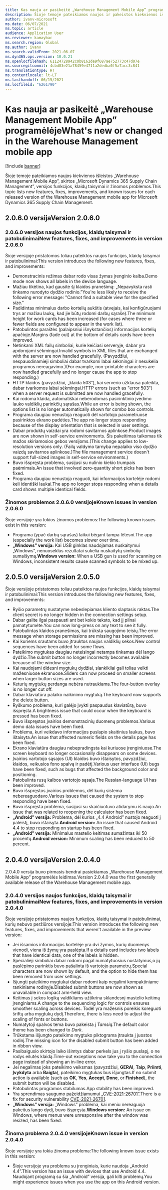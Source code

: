 ```yaml
---
title: Kas nauja ar pasikeitė „Warehouse Management Mobile App” programėlėje
description: Šioje temoje pateikiamos naujos ir pakeistos kiekvienos išleistos „Warehouse Management Mobile App”, skirtos „Microsoft Dynamics 365 Supply Chain Management”, versijos funkcijos.
author: ivanv-microsoft
ms.date: 06/07/2021
ms.topic: article
audience: Application User
ms.reviewer: kamaybac
ms.search.region: Global
ms.author: ivanv
ms.search.validFrom: 2021-06-07
ms.dyn365.ops.version: 10.0.21
ms.openlocfilehash: 61124728942c0b8162de9f687ae752773c47d07e
ms.sourcegitcommit: 4cbd83e21a78459e4711a2dedba0f5a7acc3c841
ms.translationtype: HT
ms.contentlocale: lt-LT
ms.lasthandoff: 06/15/2021
ms.locfileid: "6261790"
---
```

# <a name="whats-new-or-changed-in-the-warehouse-management-mobile-app"></a><span data-ttu-id="185ec-103">Kas nauja ar pasikeitė „Warehouse Management Mobile App” programėlėje</span><span class="sxs-lookup"><span data-stu-id="185ec-103">What's new or changed in the Warehouse Management mobile app</span></span>

[!include [banner](../includes/banner.md)]

<span data-ttu-id="185ec-104">Šioje temoje pateikiamos naujos kiekvienos išleistos „Warehouse Management Mobile App”, skirtos „Microsoft Dynamics 365 Supply Chain Management”, versijos funkcijos, klaidų taisymai ir žinomos problemos.</span><span class="sxs-lookup"><span data-stu-id="185ec-104">This topic lists new features, fixes, improvements, and known issues for each released version of the Warehouse Management mobile app for Microsoft Dynamics 365 Supply Chain Management.</span></span>

## <a name="version-2060"></a><span data-ttu-id="185ec-105">2.0.6.0 versija</span><span class="sxs-lookup"><span data-stu-id="185ec-105">Version 2.0.6.0</span></span>

### <a name="new-features-fixes-and-improvements-in-version-2060"></a><span data-ttu-id="185ec-106">2.0.6.0 versijos naujos funkcijos, klaidų taisymai ir patobulinimai</span><span class="sxs-lookup"><span data-stu-id="185ec-106">New features, fixes, and improvements in version 2.0.6.0</span></span>

<span data-ttu-id="185ec-107">Šioje versijoje pristatomos toliau pateiktos naujos funkcijos, klaidų taisymai ir patobulinimai:</span><span class="sxs-lookup"><span data-stu-id="185ec-107">This version introduces the following new features, fixes, and improvements:</span></span>

- <span data-ttu-id="185ec-108">Demonstracinis režimas dabar rodo visas žymas įrenginio kalba.</span><span class="sxs-lookup"><span data-stu-id="185ec-108">Demo mode now shows all labels in the device language.</span></span>
- <span data-ttu-id="185ec-109">Mažiau tikėtina, kad gausite šį klaidos pranešimą: „Nepavyksta rasti tinkamo nurodyto dydžio rodinio.”</span><span class="sxs-lookup"><span data-stu-id="185ec-109">You're less likely to receive the following error message: "Cannot find a suitable view for the specified size."</span></span>
- <span data-ttu-id="185ec-110">Padidintas minimalus darbo kortelių aukštis (atvejais, kai konfigūruojami trys ar mažiau laukų, kad jie būtų rodomi darbų sąraše).</span><span class="sxs-lookup"><span data-stu-id="185ec-110">The minimum height for work cards has been increased (for cases where three or fewer fields are configured to appear in the work list).</span></span>
- <span data-ttu-id="185ec-111">Patobulintos paraštės (palaipsniui išnykstančios) informacijos kortelių apačioje.</span><span class="sxs-lookup"><span data-stu-id="185ec-111">Margins (fade out) at the bottom of details cards have been improved.</span></span>
- <span data-ttu-id="185ec-112">Netinkami XML failų simboliai, kurie keičiasi serveryje, dabar yra apdorojami sėkmingai.</span><span class="sxs-lookup"><span data-stu-id="185ec-112">Invalid symbols in XML files that are exchanged with the server are now handled gracefully.</span></span> <span data-ttu-id="185ec-113">(Pavyzdžiui, nespausdinamieji simboliai dabar tvarkomi labai sėkmingai ir nesukelia programos nereagavimo.)</span><span class="sxs-lookup"><span data-stu-id="185ec-113">(For example, non-printable characters are now handled gracefully and no longer cause the app to stop responding.)</span></span>
- <span data-ttu-id="185ec-114">HTTP klaidos (pavyzdžiui, „klaida 503”), kai serverio užklausa pateikta, dabar tvarkomos labai sėkmingai.</span><span class="sxs-lookup"><span data-stu-id="185ec-114">HTTP errors (such as "error 503") when a server request is submitted are now handled gracefully.</span></span>
- <span data-ttu-id="185ec-115">Kai rodoma klaida, automatiškai neberodomas pasirinktinio įvedimo lauko valdiklių parinkčių sąrašas.</span><span class="sxs-lookup"><span data-stu-id="185ec-115">While an error is being shown, the options list is no longer automatically shown for combo box controls.</span></span>
- <span data-ttu-id="185ec-116">Programa daugiau nenustoja reaguoti dėl vartotojo parametruose pasirinktos ekrano padėties.</span><span class="sxs-lookup"><span data-stu-id="185ec-116">The app no longer stops responding because of the display orientation that is selected in user settings.</span></span>
- <span data-ttu-id="185ec-117">Dabar produktų vaizdai yra rodomi savitarnos aplinkose.</span><span class="sxs-lookup"><span data-stu-id="185ec-117">Product images are now shown in self-service environments.</span></span> <span data-ttu-id="185ec-118">Šis pakeitimas taikomas tik mažos skiriamosios gebos versijoms.</span><span class="sxs-lookup"><span data-stu-id="185ec-118">(This change applies to low-resolution versions only.</span></span> <span data-ttu-id="185ec-119">(Failų valdymo tarnyba nepalaiko viso dydžio vaizdų savitarnos aplinkose.)</span><span class="sxs-lookup"><span data-stu-id="185ec-119">The file management service doesn't support full-sized images in self-service environments.)</span></span>
- <span data-ttu-id="185ec-120">Buvo išspręsta problema, susijusi su nulinio kiekio trumpais paėmimais.</span><span class="sxs-lookup"><span data-stu-id="185ec-120">An issue that involved zero-quantity short picks has been fixed.</span></span>
- <span data-ttu-id="185ec-121">Programa daugiau nenustoja reaguoti, kai informacijos kortelėje rodomi keli identiški laukai.</span><span class="sxs-lookup"><span data-stu-id="185ec-121">The app no longer stops responding when a details card shows multiple identical fields.</span></span>

### <a name="known-issues-in-version-2060"></a><span data-ttu-id="185ec-122">Žinomos problemos 2.0.6.0 versijoje</span><span class="sxs-lookup"><span data-stu-id="185ec-122">Known issues in version 2.0.6.0</span></span>

<span data-ttu-id="185ec-123">Šioje versijoje yra tokios žinomos problemos:</span><span class="sxs-lookup"><span data-stu-id="185ec-123">The following known issues exist in this version:</span></span>

- <span data-ttu-id="185ec-124">Programa (ypač darbų sąrašas) laikui bėgant tampa lėtesni.</span><span class="sxs-lookup"><span data-stu-id="185ec-124">The app (especially the work list) becomes slower over time.</span></span>
- <span data-ttu-id="185ec-125">**„Windows” versija:** Kai USB ginklas naudojamas nuskaitymui „Windows”, nenuoseklūs rezultatai sukelia nuskaitytų simbolių sumaišymą.</span><span class="sxs-lookup"><span data-stu-id="185ec-125">**Windows version:** When a USB gun is used for scanning on Windows, inconsistent results cause scanned symbols to be mixed up.</span></span>

## <a name="version-2050"></a><span data-ttu-id="185ec-126">2.0.5.0 versija</span><span class="sxs-lookup"><span data-stu-id="185ec-126">Version 2.0.5.0</span></span>

<span data-ttu-id="185ec-127">Šioje versijoje pristatomos toliau pateiktos naujos funkcijos, klaidų taisymai ir patobulinimai:</span><span class="sxs-lookup"><span data-stu-id="185ec-127">This version introduces the following new features, fixes, and improvements:</span></span>

- <span data-ttu-id="185ec-128">Ryšio parametrų nustatyme nebeslepiamas kliento slaptasis raktas.</span><span class="sxs-lookup"><span data-stu-id="185ec-128">The client secret is no longer hidden in the connection settings setup.</span></span>
- <span data-ttu-id="185ec-129">Dabar galite ilgai paspausti ant bet kokio teksto, kad jį pilnai pamatytumėte.</span><span class="sxs-lookup"><span data-stu-id="185ec-129">You can now long-press on any text to see it fully.</span></span>
- <span data-ttu-id="185ec-130">Patobulintas klaidos pranešimas, kai trūksta saugojimo teisių.</span><span class="sxs-lookup"><span data-stu-id="185ec-130">The error message when storage permissions are missing has been improved.</span></span>
- <span data-ttu-id="185ec-131">Kai kuriems srautams buvo įtrauktos naujos valdiklių sekos.</span><span class="sxs-lookup"><span data-stu-id="185ec-131">New control sequences have been added for some flows.</span></span>
- <span data-ttu-id="185ec-132">Pateikimo mygtukas daugiau neteisingai netampa tinkamas dėl lango dydžio.</span><span class="sxs-lookup"><span data-stu-id="185ec-132">The submit button no longer incorrectly becomes available because of the window size.</span></span>
- <span data-ttu-id="185ec-133">Kai naudojami didesni mygtukų dydžiai, slankikliai gali toliau veikti mažesniuose ekranuose.</span><span class="sxs-lookup"><span data-stu-id="185ec-133">Sliders can now proceed on smaller screens when larger button sizes are used.</span></span>
- <span data-ttu-id="185ec-134">Keturių mygtukų perdanga nebėra nutraukiama.</span><span class="sxs-lookup"><span data-stu-id="185ec-134">The four-button overlay is no longer cut off.</span></span>
- <span data-ttu-id="185ec-135">Dabar klaviatūra palaiko naikinimo mygtuką.</span><span class="sxs-lookup"><span data-stu-id="185ec-135">The keyboard now supports the delete button.</span></span>
- <span data-ttu-id="185ec-136">Ryškumo problema, kuri galėjo įvykti paspaudus klaviatūrą, buvo išspręsta.</span><span class="sxs-lookup"><span data-stu-id="185ec-136">A brightness issue that could occur when the keyboard is pressed has been fixed.</span></span>
- <span data-ttu-id="185ec-137">Buvo išspręstos įvairios demonstracinių duomenų problemos.</span><span class="sxs-lookup"><span data-stu-id="185ec-137">Various demo data issues have been fixed.</span></span>
- <span data-ttu-id="185ec-138">Problema, kuri veikdavo informacijos puslapio skaitinius laukus, buvo ištaisyta.</span><span class="sxs-lookup"><span data-stu-id="185ec-138">An issue that affected numeric fields on the details page has been fixed.</span></span>
- <span data-ttu-id="185ec-139">Ekrano klaviatūra daugiau nebepradingsta kai kuriuose įrenginiuose.</span><span class="sxs-lookup"><span data-stu-id="185ec-139">The screen keyboard no longer occasionally disappears on some devices.</span></span>
- <span data-ttu-id="185ec-140">Įvairios vartotojo sąsajos (UI) klaidos buvo ištaisytos, pavyzdžiui, klaidos, veikusios fono spalvą ir padėtį.</span><span class="sxs-lookup"><span data-stu-id="185ec-140">Various user interface (UI) bugs have been fixed, such as bugs that affected the background color and positioning.</span></span>
- <span data-ttu-id="185ec-141">Patobulinta rusų kalbos vartotojo sąsaja.</span><span class="sxs-lookup"><span data-stu-id="185ec-141">The Russian-language UI has been improved.</span></span>
- <span data-ttu-id="185ec-142">Buvo išspręstos įvairios problemos, dėl kurių sistema nebereaguodavo.</span><span class="sxs-lookup"><span data-stu-id="185ec-142">Various issues that caused the system to stop responding have been fixed.</span></span>
- <span data-ttu-id="185ec-143">Buvo išspręsta problema, susijusi su skaičiuotuvo atidarymu iš naujo.</span><span class="sxs-lookup"><span data-stu-id="185ec-143">An issue that was related to reopening the calculator has been fixed.</span></span>
- <span data-ttu-id="185ec-144">**„Android” versija:** Problema, dėl kurios „4.4 Android” nustojo reaguoti į paleistį, buvo ištaisyta.</span><span class="sxs-lookup"><span data-stu-id="185ec-144">**Android version:** An issue that caused Android 4.4 to stop responding on startup has been fixed.</span></span>
- <span data-ttu-id="185ec-145">**„Android” versija:** Minimalus mastelio keitimas sumažintas iki 50 procentų.</span><span class="sxs-lookup"><span data-stu-id="185ec-145">**Android version:** Minimum scaling has been reduced to 50 percent.</span></span>

## <a name="version-2040"></a><span data-ttu-id="185ec-146">2.0.4.0 versija</span><span class="sxs-lookup"><span data-stu-id="185ec-146">Version 2.0.4.0</span></span>

<span data-ttu-id="185ec-147">2.0.4.0 versija buvo pirmasis bendrai pasiekiamas „Warehouse Management Mobile App” programėlės leidimas.</span><span class="sxs-lookup"><span data-stu-id="185ec-147">Version 2.0.4.0 was the first generally available release of the Warehouse Management mobile app.</span></span>

### <a name="new-features-fixes-and-improvements-in-version-2040"></a><span data-ttu-id="185ec-148">2.0.4.0 versijos naujos funkcijos, klaidų taisymai ir patobulinimai</span><span class="sxs-lookup"><span data-stu-id="185ec-148">New features, fixes, and improvements in version 2.0.4.0</span></span>

<span data-ttu-id="185ec-149">Šioje versijoje pristatomos naujos funkcijos, klaidų taisymai ir patobulinimai, kurių nebuvo peržiūros versijoje:</span><span class="sxs-lookup"><span data-stu-id="185ec-149">This version introduces the following new features, fixes, and improvements that weren't available in the preview version:</span></span>

- <span data-ttu-id="185ec-150">Jei išsamios informacijos kortelėje yra dvi žymos, kurių duomenys vienodi, viena iš žymų yra paslėpta.</span><span class="sxs-lookup"><span data-stu-id="185ec-150">If a details card includes two labels that have identical data, one of the labels is hidden.</span></span>
- <span data-ttu-id="185ec-151">Specialieji simboliai dabar rodomi pagal numatytuosius nustatymus,o jų paslėpimo parinktis buvo pašalinta iš vartotojo parametrų.</span><span class="sxs-lookup"><span data-stu-id="185ec-151">Special characters are now shown by default, and the option to hide them has been removed from user settings.</span></span>
- <span data-ttu-id="185ec-152">Išjungti pateikimo mygtukai dabar rodomi kaip negalimi kompaktiniame rankiniame rodinyje.</span><span class="sxs-lookup"><span data-stu-id="185ec-152">Disabled submit buttons are now shown as unavailable in compact arm-held view.</span></span>
- <span data-ttu-id="185ec-153">Keitimas į sekos logiką valdikliams užtikrina sklandesnį mastelio keitimą įrenginiams.</span><span class="sxs-lookup"><span data-stu-id="185ec-153">A change to the sequencing logic for controls ensures smoother scaling across devices.</span></span> <span data-ttu-id="185ec-154">Todėl yra mažesnis poreikis koreguoti šriftų arba mygtukų dydį.</span><span class="sxs-lookup"><span data-stu-id="185ec-154">Therefore, there is less need to adjust the scaling of fonts or buttons.</span></span>
- <span data-ttu-id="185ec-155">Numatytoji spalvos tema buvo pakeista į *Tamsią*.</span><span class="sxs-lookup"><span data-stu-id="185ec-155">The default color theme has been changed to *Dark*.</span></span>
- <span data-ttu-id="185ec-156">Trūkstama išjungto pateikimo mygtuko piktograma įtraukta į juostos rodinį.</span><span class="sxs-lookup"><span data-stu-id="185ec-156">The missing icon for the disabled submit button has been added in ribbon view.</span></span>
- <span data-ttu-id="185ec-157">Pasibaigusio skirtojo laiko išimtys dabar perkels jus į ryšio puslapį, o ne rodys eilutės klaidą.</span><span class="sxs-lookup"><span data-stu-id="185ec-157">Time-out exceptions now take you to the connection page instead of showing an in-line error.</span></span>
- <span data-ttu-id="185ec-158">Jei negalimas joks pateikimo veiksmas (pavyzdžiui, **GERAI**, **Taip**, **Priimti**, **Įvykdyta** arba **Baigta**), pateikimo mygtukas bus išjungtas.</span><span class="sxs-lookup"><span data-stu-id="185ec-158">If no submit action is available (such as **OK**, **Yes**, **Accept**, **Done**, or **Finished**), the submit button will be disabled.</span></span>
- <span data-ttu-id="185ec-159">Patobulintas programos stabilumas.</span><span class="sxs-lookup"><span data-stu-id="185ec-159">App stability has been improved.</span></span>
- <span data-ttu-id="185ec-160">Yra sprendimas saugumo pažeidžiamumui [„CVE-2021-26701”](https://msrc.microsoft.com/update-guide/vulnerability/CVE-2021-26701).</span><span class="sxs-lookup"><span data-stu-id="185ec-160">There is a fix for security vulnerability [CVE-2021-26701](https://msrc.microsoft.com/update-guide/vulnerability/CVE-2021-26701).</span></span>
- <span data-ttu-id="185ec-161">**„Windows” versija:** „Windows” problema, kai meniu nereaguoja pakeitus lango dydį, buvo išspręsta.</span><span class="sxs-lookup"><span data-stu-id="185ec-161">**Windows version:** An issue on Windows, where menus were unresponsive after the window was resized, has been fixed.</span></span>

### <a name="known-issue-in-version-2040"></a><span data-ttu-id="185ec-162">Žinoma problema 2.0.4.0 versijoje</span><span class="sxs-lookup"><span data-stu-id="185ec-162">Known issue in version 2.0.4.0</span></span>

<span data-ttu-id="185ec-163">Šioje versijoje yra tokia žinoma problema:</span><span class="sxs-lookup"><span data-stu-id="185ec-163">The following known issue exists in this version:</span></span>

- <span data-ttu-id="185ec-164">Šioje versijoje yra problema su įrenginiais, kurie naudoja „Android 4.4”.</span><span class="sxs-lookup"><span data-stu-id="185ec-164">This version has an issue with devices that use Android 4.4.</span></span> <span data-ttu-id="185ec-165">Naudojant programą su šia „Android” versija, gali kilti problemų.</span><span class="sxs-lookup"><span data-stu-id="185ec-165">You might experience issues when you use the app on this Android version.</span></span>
